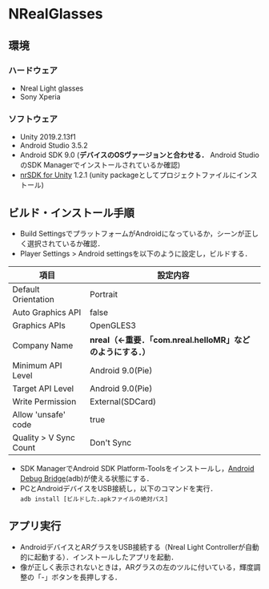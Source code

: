 # NRealGlasses
## 環境
### ハードウェア
- Nreal Light glasses
- Sony Xperia
### ソフトウェア
- Unity 2019.2.13f1
- Android Studio 3.5.2
- Android SDK 9.0 (**デバイスのOSヴァージョンと合わせる．** Android StudioのSDK Managerでインストールされているか確認)
- [nrSDK for Unity](https://developer.nreal.ai/download) 1.2.1 (unity packageとしてプロジェクトファイルにインストール)
   
## ビルド・インストール手順
- Build SettingsでプラットフォームがAndroidになっているか，シーンが正しく選択されているか確認．
- Player Settings > Android settingsを以下のように設定し，ビルドする．  
  
| 項目 | 設定内容 |
| ------------- | ------------- |
| Default Orientation | Portrait |
| Auto Graphics API | false |
| Graphics APIs | OpenGLES3 |
| Company Name | **nreal（←重要．「com.nreal.helloMR」などのようにする．）** |
| Minimum API Level | Android 9.0(Pie) |
| Target API Level | Android 9.0(Pie) |
| Write Permission | External(SDCard) |
| Allow 'unsafe' code | true |
| Quality > V Sync Count | Don't Sync |  
  
- SDK ManagerでAndroid SDK Platform-Toolsをインストールし，[Android Debug Bridge](https://developer.android.com/studio/command-line/adb)(adb)が使える状態にする．
- PCとAndroidデバイスをUSB接続し，以下のコマンドを実行．  
`adb install [ビルドした.apkファイルの絶対パス]`
　　
## アプリ実行
- AndroidデバイスとARグラスをUSB接続する（Nreal Light Controllerが自動的に起動する）．インストールしたアプリを起動．
- 像が正しく表示されないときは，ARグラスの左のツルに付いている，輝度調整の「-」ボタンを長押しする．
